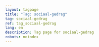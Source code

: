 ```yaml
---
layout: tagpage
title: "Tag: sociaal-gedrag"
tag: sociaal-gedrag
ref: tag_sociaal-gedrag
lang: en
description: Tag page for sociaal-gedrag
robots: noindex
---
```


